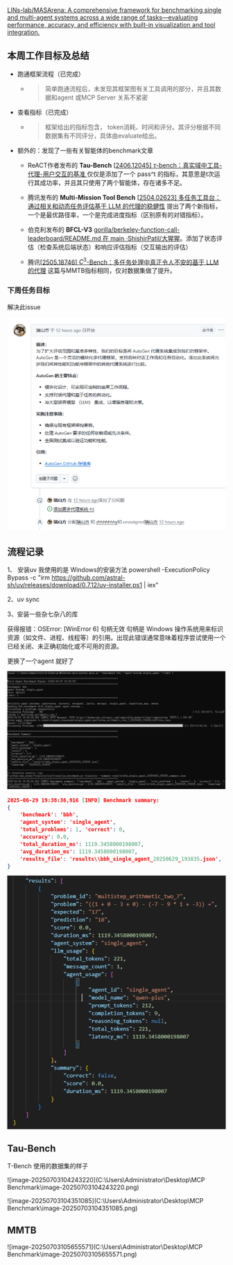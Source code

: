 [LINs-lab/MASArena: A comprehensive framework for benchmarking single and multi-agent systems across a wide range of tasks—evaluating performance, accuracy, and efficiency with built-in visualization and tool integration.](https://github.com/LINs-lab/MASArena)

## 本周工作目标及总结

- 跑通框架流程（已完成）

  - > 简单跑通流程后，未发现其框架图有关工具调用的部分，并且其数据和agent 或MCP Server 关系不紧密

- 查看指标（已完成）

  - > 框架给出的指标包含， token消耗、时间和评分。其评分根据不同数据集有不同评分，具体由evaluate给出。

- 额外的：发现了一些有关智能体的benchmark文章

  - ReACT作者发布的 **Tau-Bench** [[2406.12045\] $τ$-bench：真实域中工具-代理-用户交互的基准 ](https://arxiv.org/abs/2406.12045)
    仅仅是添加了一个 pass^t 的指标，其意思是t次运行其成功率，并且其只使用了两个智能体，存在诸多不足。
  - 腾讯发布的 **Multi-Mission Tool Bench** [[2504.02623\] 多任务工具台：通过相关和动态任务评估基于 LLM 的代理的稳健性](https://arxiv.org/abs/2504.02623)
    提出了两个新指标，一个是最优路径率，一个是完成进度指标（区别原有的对错指标）。

  -  伯克利发布的 **BFCL-V3**  [gorilla/berkeley-function-call-leaderboard/README.md 在 main ·ShishirPatil/大猩猩](https://github.com/ShishirPatil/gorilla/blob/main/berkeley-function-call-leaderboard/README.md)。添加了状态评估（检查系统后端状态）和响应评估指标（交互输出的评估）
  - 腾讯[[2505.18746\] $C^3$-Bench：多任务处理中真正令人不安的基于 LLM 的代理](https://arxiv.org/abs/2505.18746) 这篇与MMTB指标相同，仅对数据集做了提升。

### 下周任务目标

解决此issue

![image-20250703111452053](image-20250703111452053.png)



## 流程记录

1、 安装uv 我使用的是 Windows的安装方法
powershell -ExecutionPolicy Bypass -c "irm https://github.com/astral-sh/uv/releases/download/0.7.12/uv-installer.ps1 | iex"

2、uv sync

3、安装一些杂七杂八的库

获得报错：OSError: [WinError 6] 句柄无效
	句柄是 Windows 操作系统用来标识资源（如文件、进程、线程等）的引用。出现此错误通常意味着程序尝试使用一个已经关闭、未正确初始化或不可用的资源。

更换了一个agent 就好了

![image-20250629201755680](image-20250629201755680.png)

```json
2025-06-29 19:38:36,916 [INFO] Benchmark summary: 
{
    'benchmark': 'bbh',
 	'agent_system': 'single_agent',
 	'total_problems': 1, 'correct': 0,
 	'accuracy': 0.0,
 	'total_duration_ms': 1119.3458000198007,
 	'avg_duration_ms': 1119.3458000198007,
 	'results_file': 'results\\bbh_single_agent_20250629_193835.json',  		'timestamp': '20250629_193835'
}
```

![image-20250629211212775](.\image-20250629211212775.png)

## Tau-Bench

T-Bench 使用的数据集的样子

![image-20250703104243220](C:\Users\Administrator\Desktop\MCP Benchmark\image-20250703104243220.png)

![image-20250703104351085](C:\Users\Administrator\Desktop\MCP Benchmark\image-20250703104351085.png)

## MMTB

![image-20250703105655571](C:\Users\Administrator\Desktop\MCP Benchmark\image-20250703105655571.png)

